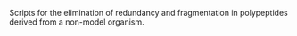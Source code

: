 

Scripts for the elimination of redundancy and fragmentation in polypeptides derived from a non-model organism.
